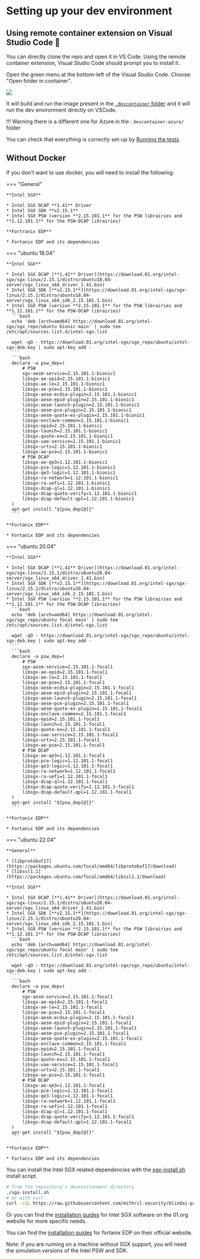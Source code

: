 # Setting up your dev environment

## Using remote container extension on Visual Studio Code 🐳

You can directly clone the repo and open it in VS Code. Using the remote container extension, Visual Studio Code should prompt you to install it.

Open the green menu at the bottom-left of the Visual Studio Code.
Choose: "Open folder in container".

![](../../../assets/Screenshot-vscode.png)

It will build and run the image present in the [`.devcontainer` folder](https://github.com/mithril-security/blindai/tree/main/.devcontainer) and it will run the dev environment directly on VSCode.

!!! Warning
    there is a different one for Azure in the : `devcontainer-azure/` folder

You can check that everything is correctly set-up by [Running the tests](../../../index.md#testing)

## Without Docker

If you don't want to use docker, you will need to install the following:

=== "General"

    **Intel SGX**

    * Intel SGX DCAP **1.41** Driver
    * Intel SGX SDK **v2.15.1**
    * Intel SGX PSW (version **2.15.101.1** for the PSW librairies and **1.12.101.1** for the PSW-DCAP librairies)

    **Fortranix EDP**

    * Fortanix EDP and its dependencies

=== "ubuntu 18.04"

    **Intel SGX**

    * Intel SGX DCAP [**1.41** Driver](https://download.01.org/intel-sgx/sgx-linux/2.15.1/distro/ubuntu18.04-server/sgx_linux_x64_driver_1.41.bin)
    * Intel SGX SDK [**v2.15.1**](https://download.01.org/intel-sgx/sgx-linux/2.15.1/distro/ubuntu18.04-server/sgx_linux_x64_sdk_2.15.101.1.bin)
    * Intel SGX PSW (version **2.15.101.1** for the PSW librairies and **1.12.101.1** for the PSW-DCAP librairies)
      ```bash
      echo 'deb [arch=amd64] https://download.01.org/intel-sgx/sgx_repo/ubuntu bionic main' | sudo tee /etc/apt/sources.list.d/intel-sgx.list

      wget -qO - https://download.01.org/intel-sgx/sgx_repo/ubuntu/intel-sgx-deb.key | sudo apt-key add -
      ```
      ```bash
      declare -a psw_dep=(
          # PSW
          sgx-aesm-service=2.15.101.1-bionic1
          libsgx-ae-epid=2.15.101.1-bionic1
          libsgx-ae-le=2.15.101.1-bionic1
          libsgx-ae-pce=2.15.101.1-bionic1
          libsgx-aesm-ecdsa-plugin=2.15.101.1-bionic1
          libsgx-aesm-epid-plugin=2.15.101.1-bionic1
          libsgx-aesm-launch-plugin=2.15.101.1-bionic1
          libsgx-aesm-pce-plugin=2.15.101.1-bionic1
          libsgx-aesm-quote-ex-plugin=2.15.101.1-bionic1
          libsgx-enclave-common=2.15.101.1-bionic1
          libsgx-epid=2.15.101.1-bionic1
          libsgx-launch=2.15.101.1-bionic1
          libsgx-quote-ex=2.15.101.1-bionic1
          libsgx-uae-service=2.15.101.1-bionic1
          libsgx-urts=2.15.101.1-bionic1
          libsgx-ae-pce=2.15.101.1-bionic1
          # PSW DCAP
          libsgx-ae-qe3=1.12.101.1-bionic1
          libsgx-pce-logic=1.12.101.1-bionic1
          libsgx-qe3-logic=1.12.101.1-bionic1
          libsgx-ra-network=1.12.101.1-bionic1
          libsgx-ra-uefi=1.12.101.1-bionic1
          libsgx-dcap-ql=1.12.101.1-bionic1
          libsgx-dcap-quote-verify=1.12.101.1-bionic1
          libsgx-dcap-default-qpl=1.12.101.1-bionic1
      )
      apt-get install "${psw_dep[@]}"
      ```

    **Fortanix EDP**

    * Fortanix EDP and its dependencies

=== "ubuntu 20.04"

    **Intel SGX**

    * Intel SGX DCAP [**1.41** Driver](https://download.01.org/intel-sgx/sgx-linux/2.15.1/distro/ubuntu20.04-server/sgx_linux_x64_driver_1.41.bin)
    * Intel SGX SDK [**v2.15.1**](https://download.01.org/intel-sgx/sgx-linux/2.15.1/distro/ubuntu20.04-server/sgx_linux_x64_sdk_2.15.101.1.bin)
    * Intel SGX PSW (version **2.15.101.1** for the PSW librairies and **1.12.101.1** for the PSW-DCAP librairies)
      ```bash
      echo 'deb [arch=amd64] https://download.01.org/intel-sgx/sgx_repo/ubuntu focal main' | sudo tee /etc/apt/sources.list.d/intel-sgx.list

      wget -qO - https://download.01.org/intel-sgx/sgx_repo/ubuntu/intel-sgx-deb.key | sudo apt-key add -
      ```
      ```bash
      declare -a psw_dep=(
          # PSW
          sgx-aesm-service=2.15.101.1-focal1
          libsgx-ae-epid=2.15.101.1-focal1
          libsgx-ae-le=2.15.101.1-focal1
          libsgx-ae-pce=2.15.101.1-focal1
          libsgx-aesm-ecdsa-plugin=2.15.101.1-focal1
          libsgx-aesm-epid-plugin=2.15.101.1-focal1
          libsgx-aesm-launch-plugin=2.15.101.1-focal1
          libsgx-aesm-pce-plugin=2.15.101.1-focal1
          libsgx-aesm-quote-ex-plugin=2.15.101.1-focal1
          libsgx-enclave-common=2.15.101.1-focal1
          libsgx-epid=2.15.101.1-focal1
          libsgx-launch=2.15.101.1-focal1
          libsgx-quote-ex=2.15.101.1-focal1
          libsgx-uae-service=2.15.101.1-focal1
          libsgx-urts=2.15.101.1-focal1
          libsgx-ae-pce=2.15.101.1-focal1
          # PSW DCAP
          libsgx-ae-qe3=1.12.101.1-focal1
          libsgx-pce-logic=1.12.101.1-focal1
          libsgx-qe3-logic=1.12.101.1-focal1
          libsgx-ra-network=1.12.101.1-focal1
          libsgx-ra-uefi=1.12.101.1-focal1
          libsgx-dcap-ql=1.12.101.1-focal1
          libsgx-dcap-quote-verify=1.12.101.1-focal1
          libsgx-dcap-default-qpl=1.12.101.1-focal1
      )
      apt-get install "${psw_dep[@]}"
      ```

    **Fortanix EDP**

    * Fortanix EDP and its dependencies


=== "ubuntu 22.04"

    **General**

    * [libprotobuf17](https://packages.ubuntu.com/focal/amd64/libprotobuf17/download)
	* [libssl1.1](https://packages.ubuntu.com/focal/amd64/libssl1.1/download)

    **Intel SGX**

    * Intel SGX DCAP [**1.41** Driver](https://download.01.org/intel-sgx/sgx-linux/2.15.1/distro/ubuntu20.04-server/sgx_linux_x64_driver_1.41.bin)
    * Intel SGX SDK [**v2.15.1**](https://download.01.org/intel-sgx/sgx-linux/2.15.1/distro/ubuntu20.04-server/sgx_linux_x64_sdk_2.15.101.1.bin)
    * Intel SGX PSW (version **2.15.101.1** for the PSW librairies and **1.12.101.1** for the PSW-DCAP librairies)
      ```bash
      echo 'deb [arch=amd64] https://download.01.org/intel-sgx/sgx_repo/ubuntu focal main' | sudo tee /etc/apt/sources.list.d/intel-sgx.list

      wget -qO - https://download.01.org/intel-sgx/sgx_repo/ubuntu/intel-sgx-deb.key | sudo apt-key add -
      ```
      ```bash
      declare -a psw_dep=(
          # PSW
          sgx-aesm-service=2.15.101.1-focal1
          libsgx-ae-epid=2.15.101.1-focal1
          libsgx-ae-le=2.15.101.1-focal1
          libsgx-ae-pce=2.15.101.1-focal1
          libsgx-aesm-ecdsa-plugin=2.15.101.1-focal1
          libsgx-aesm-epid-plugin=2.15.101.1-focal1
          libsgx-aesm-launch-plugin=2.15.101.1-focal1
          libsgx-aesm-pce-plugin=2.15.101.1-focal1
          libsgx-aesm-quote-ex-plugin=2.15.101.1-focal1
          libsgx-enclave-common=2.15.101.1-focal1
          libsgx-epid=2.15.101.1-focal1
          libsgx-launch=2.15.101.1-focal1
          libsgx-quote-ex=2.15.101.1-focal1
          libsgx-uae-service=2.15.101.1-focal1
          libsgx-urts=2.15.101.1-focal1
          libsgx-ae-pce=2.15.101.1-focal1
          # PSW DCAP
          libsgx-ae-qe3=1.12.101.1-focal1
          libsgx-pce-logic=1.12.101.1-focal1
          libsgx-qe3-logic=1.12.101.1-focal1
          libsgx-ra-network=1.12.101.1-focal1
          libsgx-ra-uefi=1.12.101.1-focal1
          libsgx-dcap-ql=1.12.101.1-focal1
          libsgx-dcap-quote-verify=1.12.101.1-focal1
          libsgx-dcap-default-qpl=1.12.101.1-focal1
      )
      apt-get install "${psw_dep[@]}"
      ```

    **Fortanix EDP**

    * Fortanix EDP and its dependencies


You can install the Intel SGX related dependencies with the [sgx-install.sh](https://github.com/mithril-security/blindai/tree/main/devenvironment/sgx-install.sh) install script.
```bash
# from the repository's devenvironment directory
./sgx-install.sh
# or with curl
curl -sSL https://raw.githubusercontent.com/mithril-security/blindai-preview/main/devenvironment/sgx-install.sh | bash
```

Or you can find the [installation guides](https://download.01.org/intel-sgx/sgx-linux/2.15.1/docs/) for Intel SGX software on the 01.org website for more specific needs.

You can find the [installation guides](https://edp.fortanix.com/docs/installation/guide/) for fortanix EDP on their official website.

Note: if you are running on a machine without SGX support, you will need the simulation versions of the Intel PSW and SDK.